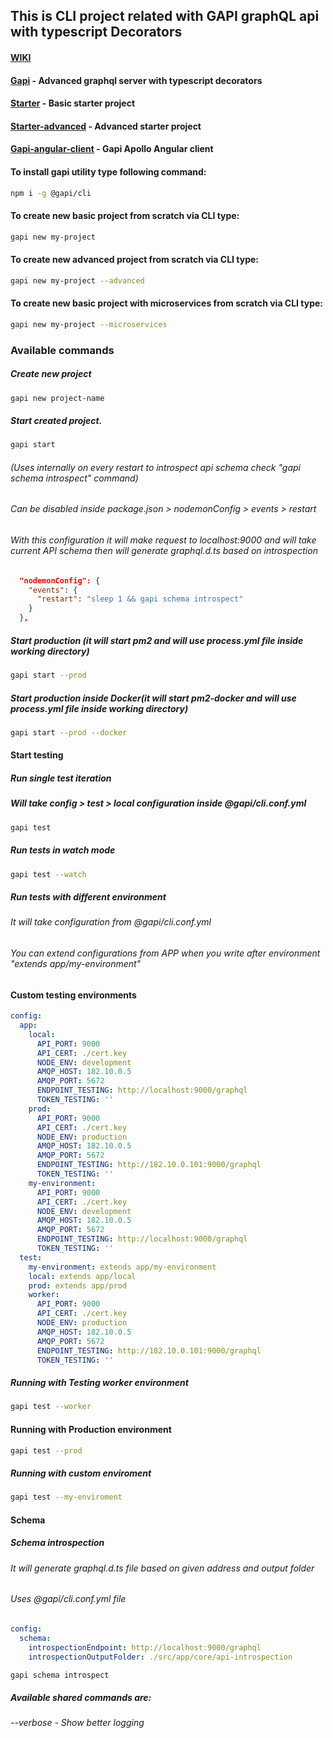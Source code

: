 ## This is CLI project related with GAPI graphQL api with typescript Decorators
#### [WIKI](https://github.com/Stradivario/gapi-cli/wiki) 

#### [Gapi](https://github.com/Stradivario/gapi) - Advanced graphql server with typescript decorators
#### [Starter](https://github.com/Stradivario/gapi-starter) - Basic starter project
#### [Starter-advanced](https://github.com/Stradivario/gapi-starter-postgres-sequelize-rabbitmq) - Advanced starter project
#### [Gapi-angular-client](https://github.com/Stradivario/gapi-starter-postgres-sequelize-rabbitmq) - Gapi Apollo Angular client

#### To install gapi utility type following command:

```bash
npm i -g @gapi/cli
```

#### To create new basic project from scratch via CLI type:

```bash
gapi new my-project
```

#### To create new advanced project from scratch via CLI type:

```bash
gapi new my-project --advanced
```

#### To create new basic project with microservices from scratch via CLI type:

```bash
gapi new my-project --microservices
```


### Available commands

##### Create new project
```bash
gapi new project-name
```

##### Start created project.

```bash
gapi start
```

###### (Uses internally on every restart to introspect api schema check "gapi schema introspect" command)
###### Can be disabled inside package.json > nodemonConfig > events > restart
###### With this configuration it will make request to localhost:9000 and will take current API schema then will generate graphql.d.ts based on introspection

```json
  "nodemonConfig": {
    "events": {
      "restart": "sleep 1 && gapi schema introspect"
    }
  },
```

##### Start production (it will start pm2 and will use process.yml file inside working directory)
```bash
gapi start --prod
```


##### Start production inside Docker(it will start pm2-docker and will use process.yml file inside working directory)
```bash
gapi start --prod --docker
```


#### Start testing
##### Run single test iteration
##### Will take config > test > local configuration inside @gapi/cli.conf.yml
```bash
gapi test
```

##### Run tests in watch mode

```bash
gapi test --watch
```


##### Run tests with different environment
###### It will take configuration from @gapi/cli.conf.yml 
###### You can extend configurations from APP when you write after environment "extends app/my-environment"

#### Custom testing environments
```yml
config:
  app:
    local: 
      API_PORT: 9000
      API_CERT: ./cert.key
      NODE_ENV: development
      AMQP_HOST: 182.10.0.5
      AMQP_PORT: 5672
      ENDPOINT_TESTING: http://localhost:9000/graphql
      TOKEN_TESTING: ''
    prod: 
      API_PORT: 9000
      API_CERT: ./cert.key
      NODE_ENV: production
      AMQP_HOST: 182.10.0.5
      AMQP_PORT: 5672
      ENDPOINT_TESTING: http://182.10.0.101:9000/graphql
      TOKEN_TESTING: ''
    my-environment: 
      API_PORT: 9000
      API_CERT: ./cert.key
      NODE_ENV: development
      AMQP_HOST: 182.10.0.5
      AMQP_PORT: 5672
      ENDPOINT_TESTING: http://localhost:9000/graphql
      TOKEN_TESTING: ''
  test:
    my-environment: extends app/my-environment
    local: extends app/local
    prod: extends app/prod
    worker:
      API_PORT: 9000
      API_CERT: ./cert.key
      NODE_ENV: production
      AMQP_HOST: 182.10.0.5
      AMQP_PORT: 5672
      ENDPOINT_TESTING: http://182.10.0.101:9000/graphql
      TOKEN_TESTING: ''
```

##### Running with Testing worker environment
```bash
gapi test --worker
```
#### Running with Production environment

```bash
gapi test --prod
```

##### Running with custom enviroment
```bash
gapi test --my-enviroment
```

#### Schema

##### Schema introspection
###### It will generate graphql.d.ts file based on given address and output folder
###### Uses @gapi/cli.conf.yml file
```yml
config:
  schema:
    introspectionEndpoint: http://localhost:9000/graphql
    introspectionOutputFolder: ./src/app/core/api-introspection
```

```bash
gapi schema introspect
```


##### Available shared commands are: 
###### --verbose - Show better logging
